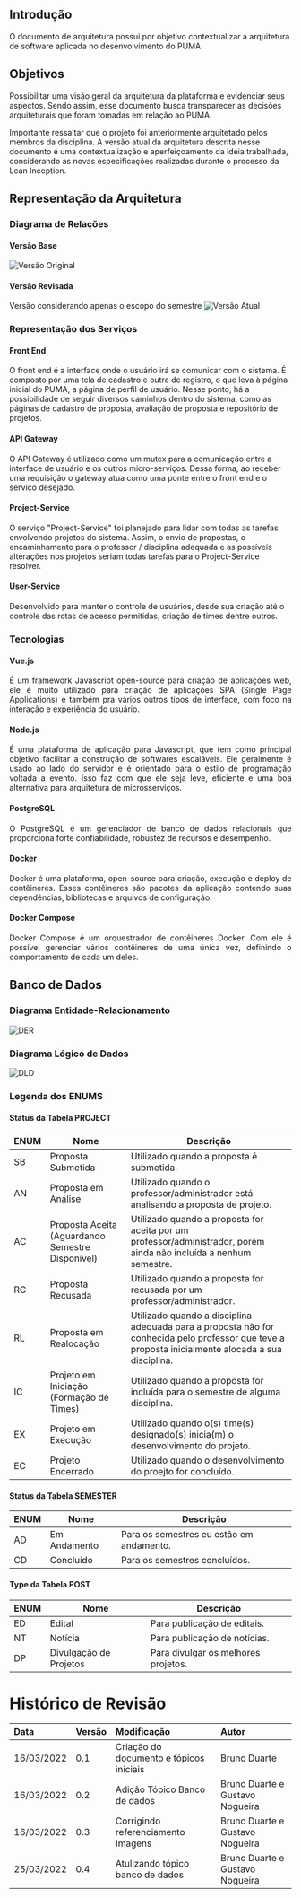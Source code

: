 ## Introdução

O documento de arquitetura possui por objetivo contextualizar a arquitetura de software aplicada no desenvolvimento do PUMA. 

## Objetivos

Possibilitar uma visão geral da arquitetura da plataforma e evidenciar seus aspectos. Sendo assim, esse documento busca transparecer as decisões arquiteturais que foram tomadas em relação ao PUMA.

Importante ressaltar que o projeto foi anteriormente arquitetado pelos membros da disciplina. A versão atual da arquitetura descrita nesse documento é uma contextualização e aperfeiçoamento da ideia trabalhada, considerando as novas especificações realizadas durante o processo da Lean Inception.

## Representação da Arquitetura

### Diagrama de Relações

#### Versão Base

![Versão Original](../assets/images/diagrama-de-relacoesv1.png)

#### Versão Revisada 

Versão considerando apenas o escopo do semestre
![Versão Atual](../assets/images/diagrama-de-relacoesv1.1.jpg)

### Representação dos Serviços

#### Front End

<p> O front end é a interface onde o usuário irá se comunicar com o sistema. É composto por uma tela de cadastro e outra de registro, o que leva à página inicial do PUMA, a página de perfil de usuário. Nesse ponto, há a possibilidade de seguir diversos caminhos dentro do sistema, como as páginas de cadastro de proposta, avaliação de proposta e repositório de projetos.
</p>

#### API Gateway

<p> O API Gateway é utilizado como um mutex para a comunicação entre a interface de usuário e os outros micro-serviços. Dessa forma, ao receber uma requisição o gateway atua como uma ponte entre o front end e o serviço desejado.
</p>

#### Project-Service

<p>    O serviço "Project-Service" foi planejado para lidar com todas as tarefas envolvendo projetos do sistema. Assim, o envio de propostas, o encaminhamento para o professor / disciplina adequada e as possíveis alterações nos projetos seriam todas tarefas para o Project-Service resolver.
</p>

#### User-Service
<p> Desenvolvido para manter o controle de usuários, desde sua criação até o controle das rotas de acesso permitidas, criação de times dentre outros. </p>

### Tecnologias

#### Vue.js 
<p  align="justify">    É um framework Javascript open-source para criação de aplicações web, ele é muito utilizado para criação de aplicações SPA (Single Page Applications) e também pra vários outros tipos de interface, com foco na interação e experiência do usuário.
</p>

#### Node.js
<p  align="justify">    É uma plataforma de aplicação para Javascript, que tem como principal objetivo facilitar a construção de softwares escaláveis. Ele geralmente é usado ao lado do servidor e é orientado para o estilo de programação voltada a evento. Isso faz com que ele seja leve, eficiente e uma boa alternativa para arquitetura de microsserviços.
</p>

#### PostgreSQL 
<p  align="justify">    O PostgreSQL é um gerenciador de banco de dados relacionais que proporciona forte confiabilidade, robustez de recursos e desempenho.
</p>

#### Docker
<p  align="justify">    Docker é uma plataforma, open-source para criação, execução e deploy de contêineres. Esses contêineres são pacotes da aplicação contendo suas dependências, bibliotecas e arquivos de configuração.
</p>

#### Docker Compose
<p  align="justify">    Docker Compose é um orquestrador de contêineres Docker. Com ele é possível gerenciar vários contêineres de uma única vez, definindo o comportamento de cada um deles.
</p>

## Banco de Dados

### Diagrama Entidade-Relacionamento
![DER](../assets/images/DER.png)

### Diagrama Lógico de Dados
![DLD](../assets/images/DLD.png)

### Legenda dos ENUMS

#### Status da Tabela PROJECT

| ENUM | Nome                                     | Descrição                                                                          |
| ---- | ---------------------------------------- | ---------------------------------------------------------------------------------- |
| SB   | Proposta Submetida                       | Utilizado quando a proposta é submetida.                                           |
| AN   | Proposta em Análise                      | Utilizado quando o professor/administrador está analisando a proposta de projeto.  |
| AC   | Proposta Aceita (Aguardando Semestre Disponível) | Utilizado quando a proposta for aceita por um professor/administrador, porém ainda não incluída a nenhum semestre.            |
| RC   | Proposta Recusada                        | Utilizado quando a proposta for recusada por um professor/administrador.           |
| RL   | Proposta em Realocação                   | Utilizado quando a disciplina adequada para a proposta não for conhecida pelo professor que teve a proposta inicialmente alocada a sua disciplina. |
| IC   | Projeto em Iniciação (Formação de Times) | Utilizado quando a proposta for incluída para o semestre de alguma disciplina.     |
| EX   | Projeto em Execução                      | Utilizado quando o(s) time(s) designado(s) inicia(m) o desenvolvimento do projeto. |
| EC   | Projeto Encerrado                        | Utilizado quando o desenvolvimento do proejto for concluído.                       |

#### Status da Tabela SEMESTER

| ENUM | Nome         | Descrição                                |
| ---- | ------------ | ---------------------------------------- |
| AD   | Em Andamento | Para os semestres eu estão em andamento. |
| CD   | Concluído    | Para os semestres concluídos.            |


#### Type da Tabela POST

| ENUM | Nome                   | Descrição                           |
| ---- | ---------------------- | ----------------------------------- |
| ED   | Edital                 | Para publicação de editais.         |
| NT   | Notícia                | Para publicação de notícias.        |
| DP   | Divulgação de Projetos | Para divulgar os melhores projetos. |

# Histórico de Revisão

| Data       | Versão | Modificação                             | Autor                           |
| :--------- | :----- | :-------------------------------------- | :------------------------------ |
| 16/03/2022 | 0.1    | Criação do documento e tópicos iniciais | Bruno Duarte                    |
| 16/03/2022 | 0.2    | Adição Tópico Banco de dados            | Bruno Duarte e Gustavo Nogueira |
| 16/03/2022 | 0.3    | Corrigindo referenciamento Imagens      | Bruno Duarte e Gustavo Nogueira |
| 25/03/2022 | 0.4    | Atulizando tópico banco de dados        | Bruno Duarte e Gustavo Nogueira |

